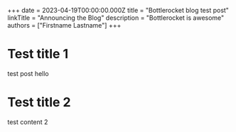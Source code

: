 +++
date = 2023-04-19T00:00:00.000Z
title = "Bottlerocket blog test post"
linkTitle = "Announcing the Blog"
description = "Bottlerocket is awesome"
authors = ["Firstname Lastname"]
+++

# Test title 1

test post hello

# Test title 2

test content 2
